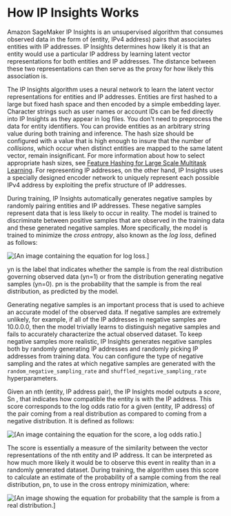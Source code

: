 # How IP Insights Works<a name="ip-insights-howitworks"></a>

Amazon SageMaker IP Insights is an unsupervised algorithm that consumes observed data in the form of \(entity, IPv4 address\) pairs that associates entities with IP addresses\. IP Insights determines how likely it is that an entity would use a particular IP address by learning latent vector representations for both entities and IP addresses\. The distance between these two representations can then serve as the proxy for how likely this association is\.

The IP Insights algorithm uses a neural network to learn the latent vector representations for entities and IP addresses\. Entities are first hashed to a large but fixed hash space and then encoded by a simple embedding layer\. Character strings such as user names or account IDs can be fed directly into IP Insights as they appear in log files\. You don't need to preprocess the data for entity identifiers\. You can provide entities as an arbitrary string value during both training and inference\. The hash size should be configured with a value that is high enough to insure that the number of *collisions*, which occur when distinct entities are mapped to the same latent vector, remain insignificant\. For more information about how to select appropriate hash sizes, see [Feature Hashing for Large Scale Multitask Learning](https://alex.smola.org/papers/2009/Weinbergeretal09.pdf)\. For representing IP addresses, on the other hand, IP Insights uses a specially designed encoder network to uniquely represent each possible IPv4 address by exploiting the prefix structure of IP addresses\.

During training, IP Insights automatically generates negative samples by randomly pairing entities and IP addresses\. These negative samples represent data that is less likely to occur in reality\. The model is trained to discriminate between positive samples that are observed in the training data and these generated negative samples\. More specifically, the model is trained to minimize the *cross entropy*, also known as the *log loss*, defined as follows: 

![\[An image containing the equation for log loss.\]](http://docs.aws.amazon.com/sagemaker/latest/dg/images/ip-insight-image-cross-entropy.png)

yn is the label that indicates whether the sample is from the real distribution governing observed data \(yn=1\) or from the distribution generating negative samples \(yn=0\)\. pn is the probability that the sample is from the real distribution, as predicted by the model\.

Generating negative samples is an important process that is used to achieve an accurate model of the observed data\. If negative samples are extremely unlikely, for example, if all of the IP addresses in negative samples are 10\.0\.0\.0, then the model trivially learns to distinguish negative samples and fails to accurately characterize the actual observed dataset\. To keep negative samples more realistic, IP Insights generates negative samples both by randomly generating IP addresses and randomly picking IP addresses from training data\. You can configure the type of negative sampling and the rates at which negative samples are generated with the `random_negative_sampling_rate` and `shuffled_negative_sampling_rate` hyperparameters\.

Given an nth \(entity, IP address pair\), the IP Insights model outputs a *score*, Sn , that indicates how compatible the entity is with the IP address\. This score corresponds to the log odds ratio for a given \(entity, IP address\) of the pair coming from a real distribution as compared to coming from a negative distribution\. It is defined as follows:

![\[An image containing the equation for the score, a log odds ratio.\]](http://docs.aws.amazon.com/sagemaker/latest/dg/images/ip-insight-image-log-odds.png)

The score is essentially a measure of the similarity between the vector representations of the nth entity and IP address\. It can be interpreted as how much more likely it would be to observe this event in reality than in a randomly generated dataset\. During training, the algorithm uses this score to calculate an estimate of the probability of a sample coming from the real distribution, pn, to use in the cross entropy minimization, where:

![\[An image showing the equation for probability that the sample is from a real distribution.\]](http://docs.aws.amazon.com/sagemaker/latest/dg/images/ip-insight-image-sample-probability.png)